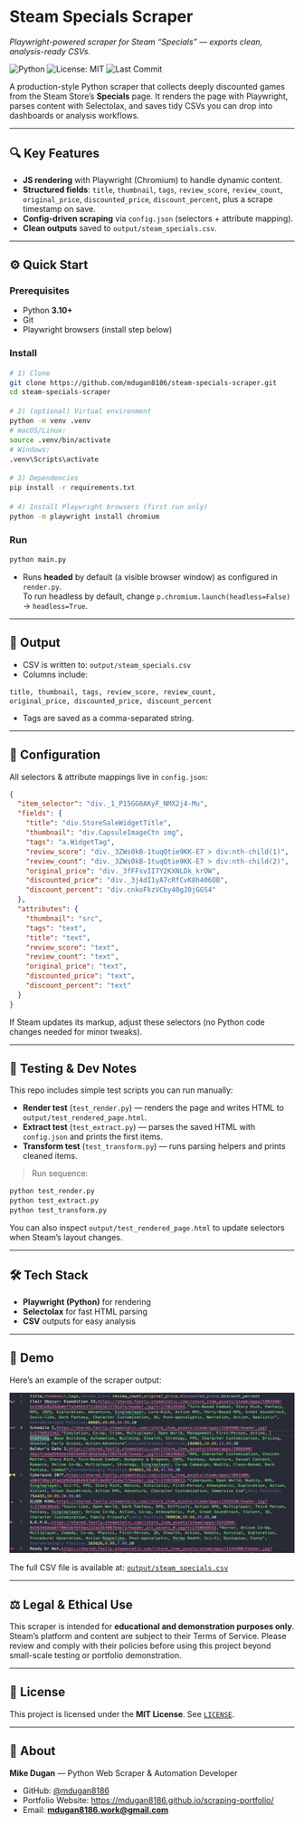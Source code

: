 # Steam Specials Scraper

_Playwright-powered scraper for Steam “Specials” — exports clean, analysis-ready CSVs._

![Python](https://img.shields.io/badge/python-3.10%2B-blue)
![License: MIT](https://img.shields.io/badge/License-MIT-green.svg)
![Last Commit](https://img.shields.io/github/last-commit/mdugan8186/steam-sale-scraper)

A production-style Python scraper that collects deeply discounted games from the Steam Store’s **Specials** page. It renders the page with Playwright, parses content with Selectolax, and saves tidy CSVs you can drop into dashboards or analysis workflows.

---

## 🔍 Key Features

- **JS rendering** with Playwright (Chromium) to handle dynamic content.
- **Structured fields**: `title`, `thumbnail`, `tags`, `review_score`, `review_count`, `original_price`, `discounted_price`, `discount_percent`, plus a scrape timestamp on save.
- **Config-driven scraping** via `config.json` (selectors + attribute mapping).
- **Clean outputs** saved to `output/steam_specials.csv`.

---

## ⚙️ Quick Start

### Prerequisites

- Python **3.10+**
- Git
- Playwright browsers (install step below)

### Install

```bash
# 1) Clone
git clone https://github.com/mdugan8186/steam-specials-scraper.git
cd steam-specials-scraper

# 2) (optional) Virtual environment
python -m venv .venv
# macOS/Linux:
source .venv/bin/activate
# Windows:
.venv\Scripts\activate

# 3) Dependencies
pip install -r requirements.txt

# 4) Install Playwright browsers (first run only)
python -m playwright install chromium
```

### Run

```bash
python main.py
```

- Runs **headed** by default (a visible browser window) as configured in `render.py`.  
  To run headless by default, change `p.chromium.launch(headless=False)` → `headless=True`.

---

## 📁 Output

- CSV is written to: `output/steam_specials.csv`
- Columns include:

```
title, thumbnail, tags, review_score, review_count,
original_price, discounted_price, discount_percent
```

- Tags are saved as a comma-separated string.

---

## 🧩 Configuration

All selectors & attribute mappings live in `config.json`:

```json
{
  "item_selector": "div._1_P15GG6AKyF_NMX2j4-Mu",
  "fields": {
    "title": "div.StoreSaleWidgetTitle",
    "thumbnail": "div.CapsuleImageCtn img",
    "tags": "a.WidgetTag",
    "review_score": "div._3ZWs0kB-1tuqQtie9KK-E7 > div:nth-child(1)",
    "review_count": "div._3ZWs0kB-1tuqQtie9KK-E7 > div:nth-child(2)",
    "original_price": "div._3fFFsvII7Y2KXNLDk_krOW",
    "discounted_price": "div._3j4dI1yA7cRfCvK8h406OB",
    "discount_percent": "div.cnkoFkzVCby40gJ0jGGS4"
  },
  "attributes": {
    "thumbnail": "src",
    "tags": "text",
    "title": "text",
    "review_score": "text",
    "review_count": "text",
    "original_price": "text",
    "discounted_price": "text",
    "discount_percent": "text"
  }
}
```

If Steam updates its markup, adjust these selectors (no Python code changes needed for minor tweaks).

---

## 🧪 Testing & Dev Notes

This repo includes simple test scripts you can run manually:

- **Render test** (`test_render.py`) — renders the page and writes HTML to `output/test_rendered_page.html`.
- **Extract test** (`test_extract.py`) — parses the saved HTML with `config.json` and prints the first items.
- **Transform test** (`test_transform.py`) — runs parsing helpers and prints cleaned items.

> Run sequence:

```bash
python test_render.py
python test_extract.py
python test_transform.py
```

You can also inspect `output/test_rendered_page.html` to update selectors when Steam’s layout changes.

---

## 🛠️ Tech Stack

- **Playwright (Python)** for rendering
- **Selectolax** for fast HTML parsing
- **CSV** outputs for easy analysis

---

## 🎥 Demo

Here’s an example of the scraper output:

![Steam Specials Output](media/steam-scraper.png)

The full CSV file is available at: [`output/steam_specials.csv`](output/steam_specials.csv)

---

## ⚖️ Legal & Ethical Use

This scraper is intended for **educational and demonstration purposes only**.  
Steam’s platform and content are subject to their Terms of Service. Please review and comply with their policies before using this project beyond small-scale testing or portfolio demonstration.

---

## 📄 License

This project is licensed under the **MIT License**. See [`LICENSE`](./LICENSE).

---

## 👤 About

**Mike Dugan** — Python Web Scraper & Automation Developer

- GitHub: [@mdugan8186](https://github.com/mdugan8186)
- Portfolio Website: https://mdugan8186.github.io/scraping-portfolio/
- Email: **mdugan8186.work@gmail.com**

